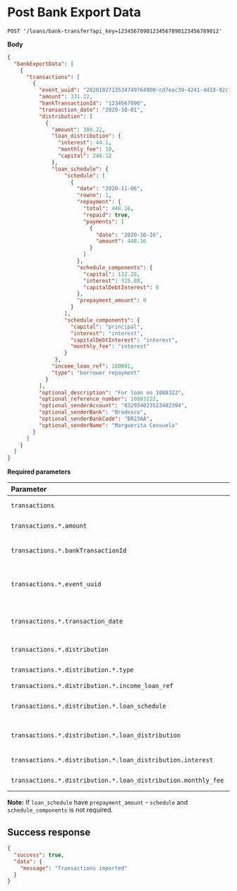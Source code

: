 # Post Bank Export Data

```http
POST '/loans/bank-transfer?api_key=12345678901234567890123456789012'
```

**Body**

```json
{
  "bankExportData": [
    {
      "transactions": [
        {
          "event_uuid": "2020102713534749764900-cd7eac39-4241-4d19-92c1-46f6fbae68e0",
          "amount": 331.22,
          "bankTransactionId": "1234567890",
          "transaction_date": "2020-10-01",
          "distribution": [
            {
              "amount": 300.22,
              "loan_distribution": {
                "interest": 44.1,
                "monthly_fee": 10,
                "capital": 246.12
              },
              "loan_schedule": {
                  "schedule": [
                    {
                      "date": "2020-11-06",
                      "rowno": 1,
                      "repayment": {
                        "total": 448.16,
                        "repaid": true,
                        "payments": [
                          {
                            "date": "2020-10-16",
                            "amount": 448.16
                          }
                        ]
                      },
                      "schedule_components": {
                        "capital": 132.28,
                        "interest": 315.88,
                        "capitalDebtInterest": 0
                      },
                      "prepayment_amount": 0
                    }
                  ],
                  "schedule_components": {
                    "capital": "principal",
                    "interest": "interest",
                    "capitalDebtInterest": "interest",
                    "monthly_fee": "interest"
                  }
               },
              "income_loan_ref": 100001,
              "type": "borrower repayment"
            }
          ],
          "optional_description": "For loan no 1088322",
          "optional_reference_number": 10883222,
          "optional_senderAccount": "032934023523402394",
          "optional_senderBank": "Bradesco",
          "optional_senderBankCode": "BR23AA",
          "optional_senderName": "Marguerita Consuela"
        }
      ]
    }
  ]
}
```

**Required parameters**

| Parameter | Type | Description |
| :--- | :--- | :--- |
| `transactions` | `array` | Transactions list |
| `transactions.*.amount` | `numeric` | Transaction amount |,
| `transactions.*.bankTransactionId` | `string` | Transaction ID from Bank |,
| `transactions.*.event_uuid` | `numeric` | Event UUID (Received from Income) |,
| `transactions.*.transaction_date` | `numeric` | Transaction date. Format: `Y-m-d` |,
| `transactions.*.distribution` | `array` | Distribution data |,
| `transactions.*.distribution.*.type` | `string` | Distribution type |,
| `transactions.*.distribution.*.income_loan_ref` | `numeric` | Loan ID |,
| `transactions.*.distribution.*.loan_schedule` | `array` | See [loan schedule description](./classificators/loan_schedule.md) |,
| `transactions.*.distribution.*.loan_distribution` | `array` | Loan distributions list |,
| `transactions.*.distribution.*.loan_distribution.interest` | `numeric` | Interest amount |,
| `transactions.*.distribution.*.loan_distribution.monthly_fee` | `numeric` | Monthly fee amount |,

**Note:** If `loan_schedule` have `prepayment_amount` - `schedule` and `schedule_components` is not required.

## Success response

```json
{
  "success": true,
  "data": {
    "message": "Transactions imported"
  }
}
```
